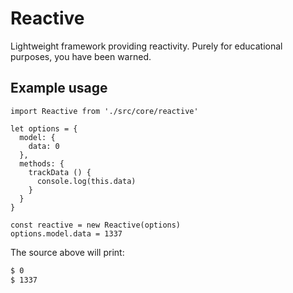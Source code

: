 # Reactive

Lightweight framework providing reactivity. Purely for educational purposes, you have been warned.

## Example usage
```node
import Reactive from './src/core/reactive'

let options = {
  model: {
    data: 0
  },
  methods: {
    trackData () {
      console.log(this.data)
    }
  }
}

const reactive = new Reactive(options)
options.model.data = 1337
```
The source above will print:
```bash
$ 0
$ 1337
```